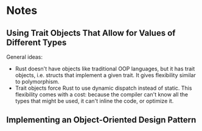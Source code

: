 # Notes

## Using Trait Objects That Allow for Values of Different Types

General ideas:
- Rust doesn't have objects like traditional OOP languages, but it has
  trait objects, i.e. structs that implement a given trait. It gives
  flexibility similar to polymorphism.
- Trait objects force Rust to use dynamic dispatch instead of static. This
  flexibility comes with a cost: because the compiler can't know all the types
  that might be used, it can't inline the code, or optimize it.

## Implementing an Object-Oriented Design Pattern